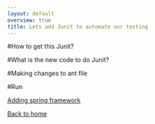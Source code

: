 ```yaml
---
layout: default
overview: true
title: Lets add Junit to automate our testing
---
```


#How to get this Junit?

#What is the new code to do Junit?

#Making changes to ant file

#Run

[Adding spring framework](lets_add_spring.html)

[Back to home](index.html)